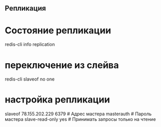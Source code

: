 ## Репликация

# Состояние репликации
redis-cli info replication

# переключение из слейва
redis-cli slaveof no one

# настройка репликации

slaveof 78.155.202.229 6379  # Адрес мастера
masterauth <pwd of master>   # Пароль мастера
slave-read-only yes          # Принимать запросы только на чтение
